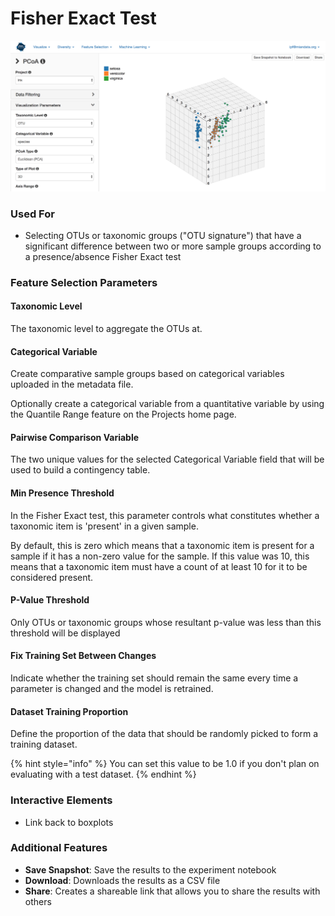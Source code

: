 # Fisher Exact Test

![](.gitbook/assets/image%20%2830%29.png)



### Used For

* Selecting OTUs or taxonomic groups \("OTU signature"\) that have a significant difference between two or more sample groups according to a presence/absence Fisher Exact test

### Feature Selection Parameters

#### Taxonomic Level

The taxonomic level to aggregate the OTUs at. 

#### Categorical Variable

Create comparative sample groups based on categorical variables uploaded in the metadata file. 

Optionally create a categorical variable from a quantitative variable by using the Quantile Range feature on the Projects home page. 

#### Pairwise Comparison Variable

The two unique values for the selected Categorical Variable field that will be used to build a contingency table.

#### Min Presence Threshold

In the Fisher Exact test, this parameter controls what constitutes whether a taxonomic item is 'present' in a given sample. 

By default, this is zero which means that a taxonomic item is present for a sample if it has a non-zero value for the sample. If this value was 10, this means that a taxonomic item must have a count of at least 10 for it to be considered present.

#### P-Value Threshold

Only OTUs or taxonomic groups whose resultant p-value was less than this threshold will be displayed

#### Fix Training Set Between Changes

Indicate whether the training set should remain the same every time a parameter is changed and the model is retrained.

#### Dataset Training Proportion

Define the proportion of the data that should be randomly picked to form a training dataset. 

{% hint style="info" %}
You can set this value to be 1.0 if you don't plan on evaluating with a test dataset.
{% endhint %}

#### 

### Interactive Elements

* Link back to boxplots

### Additional Features

* **Save Snapshot**: Save the results to the experiment notebook
* **Download**: Downloads the results as a CSV file
* **Share**: Creates a shareable link that allows you to share the results with others

